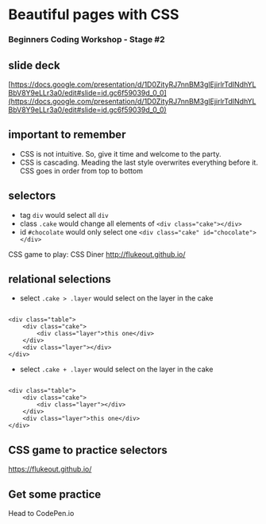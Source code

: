 # Beautiful pages with CSS
### Beginners Coding Workshop - Stage #2

## slide deck
[https://docs.google.com/presentation/d/1D0ZityRJ7nnBM3glEjirlrTdINdhYLBbV8Y9eLLr3a0/edit#slide=id.gc6f59039d_0_0](https://docs.google.com/presentation/d/1D0ZityRJ7nnBM3glEjirlrTdINdhYLBbV8Y9eLLr3a0/edit#slide=id.gc6f59039d_0_0)

## important to remember
* CSS is not intuitive. So, give it time and welcome to the party.
* CSS is cascading. Meading the last style overwrites everything before it. CSS goes in order from top to bottom

## selectors
* tag `div` would select all `div`
* class `.cake` would change all elements of `<div class="cake"></div>`
* id `#chocolate` would only select one `<div class="cake" id="chocolate"></div>`

CSS game to play: CSS Diner
http://flukeout.github.io/

## relational selections
* select `.cake > .layer` would select on the layer in the cake
```

<div class="table">
	<div class="cake">
		<div class="layer">this one</div>
	</div>
	<div class="layer"></div>
</div>

```
* select `.cake + .layer` would select on the layer in the cake
```

<div class="table">
	<div class="cake">
		<div class="layer"></div>
	</div>
	<div class="layer">this one</div>
</div>

```

## CSS game to practice selectors
https://flukeout.github.io/

## Get some practice
Head to CodePen.io